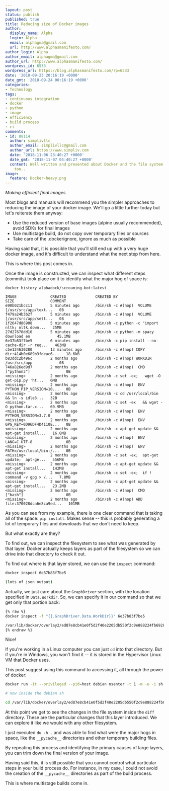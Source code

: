 ```yaml
---
layout: post
status: publish
published: true
title: Reducing size of Docker images
author:
  display_name: Alpha
  login: Alpha
  email: alphagma@gmail.com
  url: http://www.alphasmanifesto.com/
author_login: Alpha
author_email: alphagma@gmail.com
author_url: http://www.alphasmanifesto.com/
wordpress_id: 6533
wordpress_url: https://blog.alphasmanifesto.com/?p=6533
date: '2018-09-23 20:16:19 +0000'
date_gmt: '2018-09-24 00:16:19 +0000'
categories:
- Technology
tags:
- continuous integration
- docker
- python
- image
- efficiency
- build process
- ci
comments:
- id: 88114
  author: simplivllc
  author_email: simplivllc@gmail.com
  author_url: https://www.simpliv.com
  date: '2018-11-06 23:40:27 +0000'
  date_gmt: '2018-11-07 04:40:27 +0000'
  content: Well written and presented about Docker and the file system.Much informative
    too..
image:
  feature: Docker-heavy.png
---
```


_Making efficient final images_

Most blogs and manuals will recommend you the simpler approaches to reducing the image of your docker image. We'll go a little further today but let's reiterate them anyway:

- Use the reduced version of base images (alpine usually recommended), avoid SDKs for final images
- Use multistage build, do not copy over temporary files or sources
- Take care of the .dockerignore, ignore as much as possible

Having said that, it is possible that you'll still end up with a very huge docker image, and it's difficult to understand what the next step from here.

This is where this post comes in.

Once the image is constructed, we can inspect what different steps (commits) took place on it to identify what the major hog of space is:

```
docker history alphadock/screaming-bot:latest

IMAGE               CREATED             CREATED BY                                        SIZE                COMMENT
e90b021bcc11        5 minutes ago       /bin/sh -c #(nop)  VOLUME [/usr/src/app/text...   0B
f479a24b3b2f        5 minutes ago       /bin/sh -c #(nop)  VOLUME [/usr/src/app/sett...   0B
1f2647d86908        5 minutes ago       /bin/sh -c python -c "import nltk; nltk.down...   25MB
27d27678dd10        5 minutes ago       /bin/sh -c python -m spacy download en            45.1MB
6e37b83f7be5        6 minutes ago       /bin/sh -c pip install --no-cache-dir -r req...   463MB
c5e124630280        13 minutes ago      /bin/sh -c #(nop) COPY dir:414b0e689b3fdeac6...   18.6kB
b83ddc2b496c        2 months ago        /bin/sh -c #(nop) WORKDIR /usr/src/app            0B
746a826ed9d7        2 months ago        /bin/sh -c #(nop)  CMD ["python3"]                0B
<missing>           2 months ago        /bin/sh -c set -ex;   wget -O get-pip.py 'ht...   6MB
<missing>           2 months ago        /bin/sh -c #(nop)  ENV PYTHON_PIP_VERSION=10...   0B
<missing>           2 months ago        /bin/sh -c cd /usr/local/bin  && ln -s idle3...   32B
<missing>           2 months ago        /bin/sh -c set -ex   && wget -O python.tar.x...   69.9MB
<missing>           2 months ago        /bin/sh -c #(nop)  ENV PYTHON_VERSION=3.7.0       0B
<missing>           2 months ago        /bin/sh -c #(nop)  ENV GPG_KEY=0D96DF4D4110E...   0B
<missing>           2 months ago        /bin/sh -c apt-get update && apt-get install...   16.8MB
<missing>           2 months ago        /bin/sh -c #(nop)  ENV LANG=C.UTF-8               0B
<missing>           2 months ago        /bin/sh -c #(nop)  ENV PATH=/usr/local/bin:/...   0B
<missing>           2 months ago        /bin/sh -c set -ex;  apt-get update;  apt-ge...   556MB
<missing>           2 months ago        /bin/sh -c apt-get update && apt-get install...   142MB
<missing>           2 months ago        /bin/sh -c set -ex;  if ! command -v gpg > /...   7.8MB
<missing>           2 months ago        /bin/sh -c apt-get update && apt-get install...   23.2MB
<missing>           2 months ago        /bin/sh -c #(nop)  CMD ["bash"]                   0B
<missing>           2 months ago        /bin/sh -c #(nop) ADD file:370028dca6e8ca9ed...   101MB
```

As you can see from my example, there is one clear command that is taking all of the space: `pip install`. Makes sense -- this is probably generating a lot of temporary files and downloads that we don't need to keep.

But what exactly are they?

To find out, we can inspect the filesystem to see what was generated by that layer. Docker actually keeps layers as part of the filesystem so we can drive into that directory to check it out.

To find out where is that layer stored, we can use the `inspect` command:

```bash
docker inspect 6e37b83f7be5

(lots of json output)
```

Actually, we just care about the `GraphDriver` section, with the location specified in `Data.Workdir`. So, we can specify it in our command so that we get only that portion back:

```bash
{% raw %}
docker inspect -f "{{.GraphDriver.Data.WorkDir}}" 6e37b83f7be5

/var/lib/docker/overlay2/ed87e8cb41e0f5d2f40e2205db550f2c9e888224fb6928f6a1c626176ad2beb3/work
{% endraw %}
```

Nice!

If you're working in a Linux computer you can just `cd` into that directory. But if you're in Windows, you won't find it -- it is stored in the Hypervisor Linux VM that Docker uses.

This post suggest using this command to accessing it, all through the power of docker:

```bash
docker run -it --privileged --pid=host debian nsenter -t 1 -m -u -i sh

# now inside the debian sh

cd /var/lib/docker/overlay2/ed87e8cb41e0f5d2f40e2205db550f2c9e888224fb6928f6a1c626176ad2beb3
```

At this point we get to see the changes in the file system inside the `diff` directory. These are the particular changes that this layer introduced. We can explore it like we would with any other filesystem.

I just executed `du -h .` and was able to find what were the major hogs in space, like the `__pycache__` directories and other temporary building files.

By repeating this process and identifying the primary causes of large layers, you can trim down the final version of your image.

Having said this, it is still possible that you cannot control what particular steps in your build process do. For instance, in my case, I could not avoid the creation of the `__pycache__` directories as part of the build process.

This is where multistage builds come in.